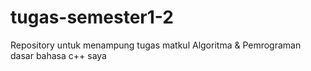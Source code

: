 # tugas-semester1-2
Repository untuk menampung tugas matkul Algoritma &amp; Pemrograman dasar bahasa c++ saya
